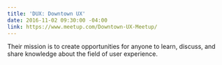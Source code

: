 ```yaml
---
title: 'DUX: Downtown UX'
date: 2016-11-02 09:30:00 -04:00
link: https://www.meetup.com/Downtown-UX-Meetup/
---
```


Their mission is to create opportunities for anyone to learn, discuss, and share knowledge about the field of user experience.